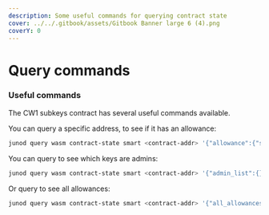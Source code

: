 ```yaml
---
description: Some useful commands for querying contract state
cover: ../../.gitbook/assets/Gitbook Banner large 6 (4).png
coverY: 0
---
```


# Query commands

### Useful commands

The CW1 subkeys contract has several useful commands available.

You can query a specific address, to see if it has an allowance:

```bash
junod query wasm contract-state smart <contract-addr> '{"allowance":{"spender":"<address>"}}' --chain-id <chain-id>
```

You can query to see which keys are admins:

```bash
junod query wasm contract-state smart <contract-addr> '{"admin_list":{}}' --chain-id <chain-id>
```

Or query to see all allowances:

```bash
junod query wasm contract-state smart <contract-addr> '{"all_allowances":{}}' --chain-id <chain-id>
```

